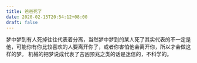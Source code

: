 ```yaml
---
title: 爸爸死了
date: 2020-02-15T20:54:12+08:00
draft: false
---
```


梦中梦到有人死掉往往代表着分离，当然梦中梦到的某人死了其实代表的不一定是他，可能你有你比较喜欢的人要离开你了，或者你害怕他会离开你，所以才会做这样的梦。
机械的把梦说成代表了吉凶预兆之类的话是迷信的，不科学的。
